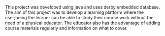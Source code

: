 This project was developed using java and uses derby embedded database. 
The aim of this project was to develop a learning platform where the user;being the learner can be able to study their course work without 
the need of a physical educator. 
The educator also has the advantage of adding course materials regularly and information on what to cover. 
